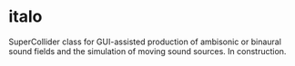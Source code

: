 # italo
SuperCollider class for GUI-assisted production of ambisonic or binaural sound fields and the simulation of moving sound sources. In construction.
